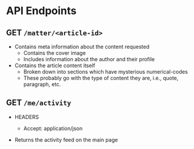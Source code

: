 # API Endpoints

## GET `/matter/<article-id>`

- Contains meta information about the content requested
  - Contains the cover image
  - Includes information about the author and their profile
- Contains the article content itself
  - Broken down into sections which have mysterious numerical-codes
  - These probably go with the type of content they are, i.e., quote, paragraph, etc.

## GET `/me/activity`
- HEADERS
    - Accept: application/json

- Returns the activity feed on the main page

